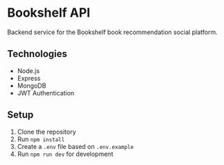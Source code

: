 # Bookshelf API

Backend service for the Bookshelf book recommendation social platform.

## Technologies
- Node.js
- Express
- MongoDB
- JWT Authentication

## Setup
1. Clone the repository
2. Run `npm install`
3. Create a `.env` file based on `.env.example`
4. Run `npm run dev` for development